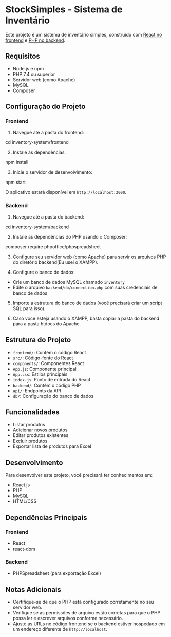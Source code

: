 # StockSimples - Sistema de Inventário

Este projeto é um sistema de inventário simples, construído com [React no frontend](https://github.com/gabrielmunck/StockSimples-Frontend) e [PHP no backend](https://github.com/gabrielmunck/StockSimples-Backend).

## Requisitos

- Node.js e npm
- PHP 7.4 ou superior
- Servidor web (como Apache)
- MySQL
- Composer

## Configuração do Projeto

### Frontend

1. Navegue até a pasta do frontend:

cd inventory-system/frontend

2. Instale as dependências:

npm install

3. Inicie o servidor de desenvolvimento:

npm start

O aplicativo estará disponível em `http://localhost:3000`.

### Backend

1. Navegue até a pasta do backend:

cd inventory-system/backend

2. Instale as dependências do PHP usando o Composer:

composer require phpoffice/phpspreadsheet

3. Configure seu servidor web (como Apache) para servir os arquivos PHP do diretório backend(Eu usei o XAMPP).

4. Configure o banco de dados:
- Crie um banco de dados MySQL chamado `inventory`
- Edite o arquivo `backend/db/connection.php` com suas credenciais de banco de dados

5. Importe a estrutura do banco de dados (você precisará criar um script SQL para isso).

6. Caso voce esteja usando o XAMPP, basta copiar a pasta do backend para a pasta htdocs do Apache.

## Estrutura do Projeto

- `frontend/`: Contém o código React
- `src/`: Código-fonte do React
 - `components/`: Componentes React
 - `App.js`: Componente principal
 - `App.css`: Estilos principais
 - `index.js`: Ponto de entrada do React
- `backend/`: Contém o código PHP
 - `api/`: Endpoints da API
 - `db/`: Configuração do banco de dados

## Funcionalidades

- Listar produtos
- Adicionar novos produtos
- Editar produtos existentes
- Excluir produtos
- Exportar lista de produtos para Excel

## Desenvolvimento

Para desenvolver este projeto, você precisará ter conhecimentos em:

- React.js
- PHP
- MySQL
- HTML/CSS

## Dependências Principais

### Frontend
- React
- react-dom

### Backend
- PHPSpreadsheet (para exportação Excel)

## Notas Adicionais

- Certifique-se de que o PHP está configurado corretamente no seu servidor web.
- Verifique se as permissões de arquivo estão corretas para que o PHP possa ler e escrever arquivos conforme necessário.
- Ajuste as URLs no código frontend se o backend estiver hospedado em um endereço diferente de `http://localhost`.
